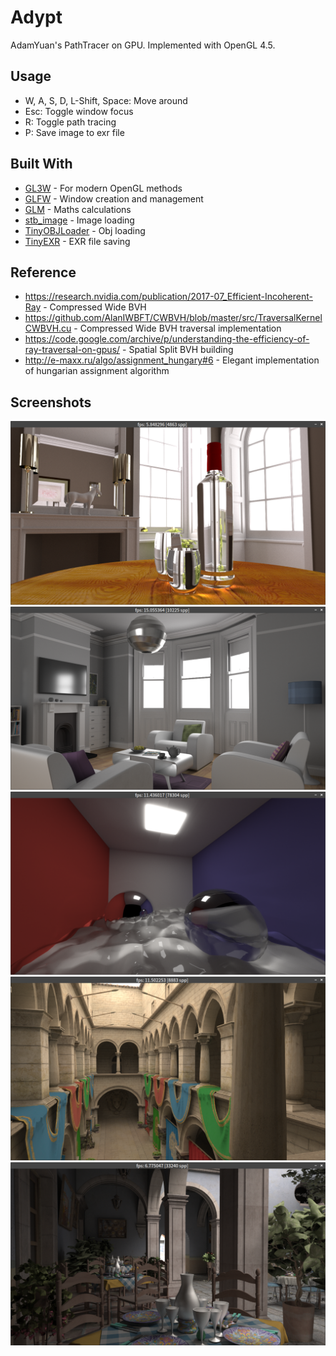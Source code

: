 # Adypt
AdamYuan's PathTracer on GPU. Implemented with OpenGL 4.5.

## Usage
* W, A, S, D, L-Shift, Space: Move around
* Esc: Toggle window focus
* R: Toggle path tracing
* P: Save image to exr file

## Built With
* [GL3W](https://github.com/skaslev/gl3w) - For modern OpenGL methods
* [GLFW](http://www.glfw.org/) - Window creation and management
* [GLM](https://glm.g-truc.net/) - Maths calculations
* [stb_image](https://github.com/nothings/stb/blob/master/stb_image.h) - Image loading
* [TinyOBJLoader](https://github.com/syoyo/tinyobjloader) - Obj loading
* [TinyEXR](https://github.com/syoyo/tinyexr) - EXR file saving


## Reference
* https://research.nvidia.com/publication/2017-07_Efficient-Incoherent-Ray - Compressed Wide BVH
* https://github.com/AlanIWBFT/CWBVH/blob/master/src/TraversalKernelCWBVH.cu - Compressed Wide BVH traversal implementation
* https://code.google.com/archive/p/understanding-the-efficiency-of-ray-traversal-on-gpus/ - Spatial Split BVH building
* http://e-maxx.ru/algo/assignment_hungary#6 - Elegant implementation of hungarian assignment algorithm

## Screenshots
![](https://raw.githubusercontent.com/AdamYuan/Adypt/master/screenshots/firepalace3.png)
![](https://raw.githubusercontent.com/AdamYuan/Adypt/master/screenshots/livingroom1.png)
![](https://raw.githubusercontent.com/AdamYuan/Adypt/master/screenshots/cornell_water1.png)
![](https://raw.githubusercontent.com/AdamYuan/Adypt/master/screenshots/sponza3.png)
![](https://raw.githubusercontent.com/AdamYuan/Adypt/master/screenshots/san3.png)

